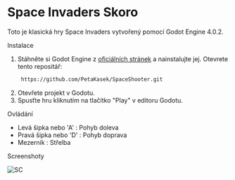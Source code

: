 # Space Invaders Skoro

Toto je klasická hry Space Invaders vytvořený pomocí Godot Engine 4.0.2.

 Instalace

1. Stáhněte si Godot Engine z [oficiálních stránek](https://godotengine.org/download) a nainstalujte jej.
    Otevrete tento repositář:
   ```bash
    https://github.com/PetaKasek/SpaceShooter.git
   ```
3. Otevřete projekt v Godotu.
4. Spusťte hru kliknutím na tlačítko "Play" v editoru Godotu.

Ovládání

- Levá šipka nebo 'A' : Pohyb doleva
- Pravá šipka nebo 'D' : Pohyb doprava
- Mezerník : Střelba

Screenshoty

![SC](https://github.com/user-attachments/assets/22d957c8-fb8f-40bd-b01e-f0e170addb69)

